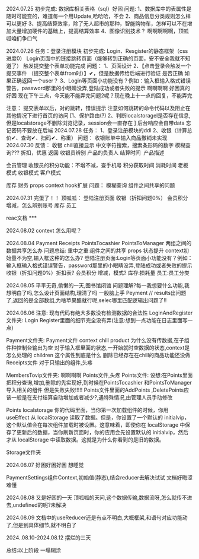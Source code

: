 2024.07.25 
初步完成:
数据库相关表格（sql）好困
问题:
1、数据库中的表属性是随时可能变的，难道每一个用Update,哈哈哈，不会
2、商品信息分类规则怎么样可以更好
3、提高结算效率，除了无人超市的那种，智能购物车，怎样可以不在增加大量增加硬件的基础上，提高结算效率
4、图像识别技术？
啊啊啊啊啊，顶呱呱咱们争口气

2024.07.26
任务：登录注册模块
初步完成:
Login、Resgister的静态框架（css进度0）
Login页面中的链接跳转页面（能够转到正确的页面，安不安全我就不知道了）
触发提交整个表单功能完成
问题：
1、页面设计
2、【点击登录会触发一个提交事件 （提交整个表单from时）】✔，但是数据传给后端进行验证 是否正确 如果正确返回一个user？
3、Login等页面小功能没有？例如：输入框输入格式错误警告，password那里的小眼睛没弄,登陆成功或者失败的提示 啊啊啊啊
好困真的好困
现在下午三点，今天能不能弄完问题2呢？现在晚上十一点的回复，不能弄完

注意：
提交表单以后，对的跳转，错误提示 注意如何跳转的命令代码以及阻止在
其他情况下进行首页的访问 [1、保护路由(?) 2、判断localstoragel是否存在信息,但是localstorage不删除浏览记录，session会一直存在 ]
后台响应会自带data
忘记密码不要放在后端
2024.07.28
任务：
1、登录注册模块的ddl
2、收银（计算总价✔、查询✔、扫码✔、称重）
问题：
收银账单中输入商品撤销未实现 
2024.07.30
反馈：
收银 
chill直接显示 中文字符搜索，搜索条形码的数字
模糊查询???
折扣，优惠 返回 收银员辨别
产品的负责人 结算时间  产品描述

会员管理
收银员的积分功能：不增不减，查手机号 积分获取时间 消耗时间 老板模式 收银模式 客户模式

库存 
财务
props context hook扩展
问题：
模糊查询  组件之间共享的问题

2024.07.31
完蛋了！！ 
顶呱呱：
登陆注册页面
收银（折扣问题0%）
会员积分 增减，怎么辨别账号
库存
员工

reac文档 ***

2024.08.02
context 怎么用呢？

2024.08.04
Payment Receipts 
PointsTocashier PointsToManager 两组之间的数据共享怎么办
问题总结:
重中之重:组件之间的共享 props 状态提升 context初始量不为空,输入框这种的怎么办?
登陆注册页面:Login等页面小功能没有？例如：输入框输入格式错误警告，password那里的小眼睛没弄,登陆成功或者失败的提示
收银（折扣问题0%）折扣表?
会员积分 增减，模式?
库存:损耗量
员工:员工分类 

2024.08.05
平平无奇,偷懒的一天,图书馆闭馆
问题理解?每一我想要什么功能,我想明白了吗,怎么设计页面结构,理清了吗
一股脑上手
Peyment // results出问题了,返回的是全部数组,为啥苹果醋就行呢,selec哪里匹配逻辑出问题了!!
  <!-- 错误:<Select showSearch  style={{ width: 200 }}                  
                optionFilterProp="label"
                value={searchTerm} onChange={value => setsearchTerm(value)}>
                   {
                        products.map(item => (
                        <Option value={item.id} label={item.pinyin + item.name}>{item.name}</Option>
                         ))
                    }
                </Select>  -->

2024.08.06
注意:
现有代码有绝大多数没有检测数据的合法性
LoginAndRegister文件夹:
Login Register里面的细节完全没有弄(注意:想到一点功能在日志里面写一点)

Payment文件夹:
Payment文件  context 
chill product 为什么没有传数据,在子组件种控制台输出为空
对于输入框里面的状态,一开始就时空数据的状态,context是怎么处理的
children 这个属性到底是什么
删除已经存在在chill的商品功能还没做
Receipts文件
对于只输出的组件,头疼

MembersTovip文件夹:
啊啊啊啊 Points文件,头疼
Points文件:
设想:在Points里面把积分查询,增加,删除的先实现好,到时候在PointsTocashier 和PointsToManager 导入相关的组件
但是失败失败!!!!!
Points文件里面的AddPoints ,DeletePoints应该一般是在支付结算自动增加或者减少?,遇特殊情况,由管理人员手动修改

Points localstorage
你的代码里面，当你第一次加载组件的时候，你用 useEffect 从 localStorage 读取了数据。但是，你设置了一个默认的 initialvip，这个默认值会在每次组件加载时被设置。这意味着，即使你在 localStorage 中保存了更新后的数据，当你刷新页面时，你的应用会先设置默认的 initialvip，然后才从 localStorage 中读取数据。这就是为什么你看到的是旧的数据。
<!-- const [initialvip,setInitialvip] =useState([
    {vip_id:1, vipname:'喜羊羊', nowpoints:500, usedpoints:200, phone:'12345678910'},
    {vip_id:2, vipname:'美羊羊', nowpoints:420, usedpoints:300, phone:'22345678910'},
    {vip_id:3, vipname:'沸羊羊', nowpoints:450, usedpoints:100, phone:'32345678910'},
    {vip_id:4, vipname:'懒羊羊', nowpoints:330, usedpoints:220, phone:'42345678910'},
    {vip_id:5, vipname:'暖羊羊', nowpoints:550, usedpoints:100, phone:'52345678910'}
]);
//修改 加一个条件看local storage里面是否本来就有 胡老师讲的是对的
const [searchvippoints, setsearchvippoints] = useState(''); // 初始化为空字符串,类似于这种的状态，context怎么办
const [vip_Results, setvip_Results] = useState([]);

function handleSeacPointsClick() {
    const result = initialvip.find(v => v.phone.includes(searchvippoints) || v.vip_id.toString().includes(searchvippoints));
    if(result){
        setvip_Results([result]);
    }
    else{
        alert('会员不存在')
    }
}

useEffect(() => {
    const storedVipmembers = localStorage.getItem('initialvip');
    if (storedVipmembers) {
        setInitialvip(JSON.parse(storedVipmembers));
    }
}, []);    

useEffect(() => {
    localStorage.setItem('initialvip', JSON.stringify(initialvip));
}, [initialvip]);
 -->
Storage文件夹

2024.08.07
好困好困好困 想睡觉

PaymentSettings组件Context,初始值(静态),结合reducer去解决试试
文档好晦涩难懂

2024.08.08
又是好困的一天
顶呱呱的天问,这个数据传输,数据流呀,怎么就传不进去,undefined的呢?未解决

2024.08.09
文档中的useReducer还是有点不明白,大概框架,和语句对应功能动了,但是到具体细节,就不明白了

2024..08.10-2024.08.12
摆烂的三天

总结:以上阶段 一塌糊涂